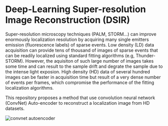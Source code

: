 # Deep-Learning Super-resolution Image Reconstruction (DSIR)

Super-resolution microscopy techniques (PALM, STORM…) can improve enormously localization resolution by acquiring many single emitters emission (fluorescence labels) of sparse events. Low density (LD) data acquisition can provide tens of thousand of images of sparse events that can be readily localized using standard fitting algorithms (e.g, Thunder-STORM). However, the aquisiton of such large number of images takes some time and can result to the sample drift and degrate the sample due to the intense light exposion. High density (HD) data of several hundred images can be faster in acquisition time but result of a very dense number of events per frames, which compromise the performance of the fitting localization algorithms. 

This repository proposes a method that use convolution neural network (ConvNet) Auto-encoder to reconstruct a localization image from HD datasets. 

![convnet autoencoder](https://gitlab.icfo.net/leaxp/deep-learning-super-resolution-image-reconstruction/tree/assets/localization.png)